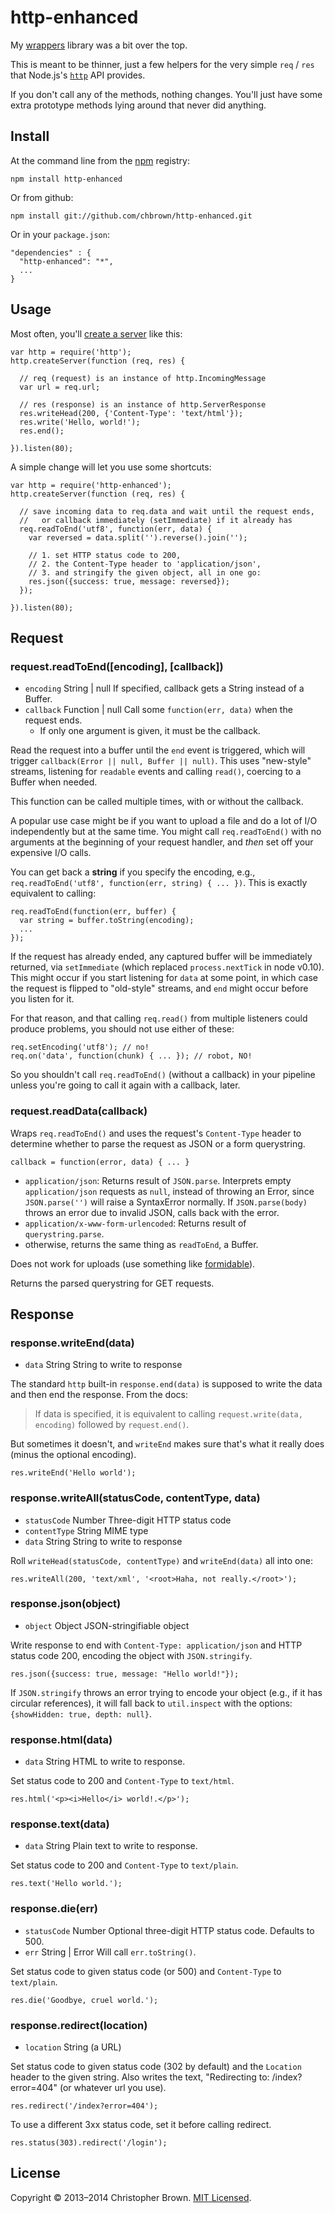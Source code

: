 # http-enhanced

My [wrappers](https://github.com/chbrown/wrappers) library was a bit over the top.

This is meant to be thinner, just a few helpers for the very simple `req` /
`res` that Node.js's [`http`](http://nodejs.org/api/http.html) API provides.

If you don't call any of the methods, nothing changes. You'll just have
some extra prototype methods lying around that never did anything.


## Install

At the command line from the [npm](https://npmjs.org/) registry:

    npm install http-enhanced

Or from github:

    npm install git://github.com/chbrown/http-enhanced.git

Or in your `package.json`:

    "dependencies" : {
      "http-enhanced": "*",
      ...
    }


## Usage

Most often, you'll [create a server](http://nodejs.org/api/http.html#http_event_request)
like this:

    var http = require('http');
    http.createServer(function (req, res) {

      // req (request) is an instance of http.IncomingMessage
      var url = req.url;

      // res (response) is an instance of http.ServerResponse
      res.writeHead(200, {'Content-Type': 'text/html'});
      res.write('Hello, world!');
      res.end();

    }).listen(80);

A simple change will let you use some shortcuts:

    var http = require('http-enhanced');
    http.createServer(function (req, res) {

      // save incoming data to req.data and wait until the request ends,
      //   or callback immediately (setImmediate) if it already has
      req.readToEnd('utf8', function(err, data) {
        var reversed = data.split('').reverse().join('');

        // 1. set HTTP status code to 200,
        // 2. the Content-Type header to 'application/json',
        // 3. and stringify the given object, all in one go:
        res.json({success: true, message: reversed});
      });

    }).listen(80);


## Request

### request.readToEnd([encoding], [callback])

* `encoding` String | null If specified, callback gets a String instead of a Buffer.
* `callback` Function | null Call some `function(err, data)` when the request ends.
    * If only one argument is given, it must be the callback.

Read the request into a buffer until the `end` event is triggered, which will
trigger `callback(Error || null, Buffer || null)`. This uses "new-style"
streams, listening for `readable` events and calling `read()`, coercing to a
Buffer when needed.

This function can be called multiple times, with or without the callback.

A popular use case might be if you want to upload a file and do a lot of I/O
independently but at the same time. You might call `req.readToEnd()` with no
arguments at the beginning of your request handler, and _then_ set off your
expensive I/O calls.

You can get back a **string** if you specify the encoding, e.g.,
`req.readToEnd('utf8', function(err, string) { ... })`. This is exactly
equivalent to calling:

    req.readToEnd(function(err, buffer) {
      var string = buffer.toString(encoding);
      ...
    });

If the request has already ended, any captured buffer will be immediately
returned, via `setImmediate` (which replaced `process.nextTick` in node v0.10).
This might occur if you start listening for `data` at some point, in which
case the request is flipped to "old-style" streams, and `end` might occur
before you listen for it.

For that reason, and that calling `req.read()` from multiple listeners could
produce problems, you should not use either of these:

    req.setEncoding('utf8'); // no!
    req.on('data', function(chunk) { ... }); // robot, NO!

So you shouldn't call `req.readToEnd()` (without a callback) in your pipeline
unless you're going to call it again with a callback, later.

### request.readData(callback)

Wraps `req.readToEnd()` and uses the request's `Content-Type` header to determine whether to parse the request as JSON or a form querystring.

    callback = function(error, data) { ... }

- `application/json`: Returns result of `JSON.parse`. Interprets empty `application/json` requests as `null`, instead of throwing an Error, since `JSON.parse('')` will raise a SyntaxError normally. If `JSON.parse(body)` throws an error due to invalid JSON, calls back with the error.
- `application/x-www-form-urlencoded`: Returns result of `querystring.parse`.
- otherwise, returns the same thing as `readToEnd`, a Buffer.

Does not work for uploads (use something like [formidable](https://github.com/felixge/node-formidable)).

Returns the parsed querystring for GET requests.


## Response

### response.writeEnd(data)

* `data` String String to write to response

The standard `http` built-in `response.end(data)` is supposed to write the
data and then end the response. From the docs:

> If data is specified, it is equivalent to calling
> `request.write(data, encoding)` followed by `request.end()`.

But sometimes it doesn't, and `writeEnd` makes sure that's what it really does
(minus the optional encoding).

    res.writeEnd('Hello world');

### response.writeAll(statusCode, contentType, data)

* `statusCode` Number Three-digit HTTP status code
* `contentType` String MIME type
* `data` String String to write to response

Roll `writeHead(statusCode, contentType)` and `writeEnd(data)` all into one:

    res.writeAll(200, 'text/xml', '<root>Haha, not really.</root>');

### response.json(object)

* `object` Object JSON-stringifiable object

Write response to end with `Content-Type: application/json` and HTTP status
code 200, encoding the object with `JSON.stringify`.

    res.json({success: true, message: "Hello world!"});

If `JSON.stringify` throws an error trying to encode your object (e.g., if it
has circular references), it will fall back to `util.inspect` with the options:
`{showHidden: true, depth: null}`.

### response.html(data)

* `data` String HTML to write to response.

Set status code to 200 and `Content-Type` to `text/html`.

    res.html('<p><i>Hello</i> world!.</p>');

### response.text(data)

* `data` String Plain text to write to response.

Set status code to 200 and `Content-Type` to `text/plain`.

    res.text('Hello world.');

### response.die(err)

* `statusCode` Number Optional three-digit HTTP status code. Defaults to 500.
* `err` String | Error Will call `err.toString()`.

Set status code to given status code (or 500) and `Content-Type` to
`text/plain`.

    res.die('Goodbye, cruel world.');

### response.redirect(location)

* `location` String (a URL)

Set status code to given status code (302 by default) and the `Location`
header to the given string. Also writes the text,
"Redirecting to: /index?error=404" (or whatever url you use).

    res.redirect('/index?error=404');

To use a different 3xx status code, set it before calling redirect.

    res.status(303).redirect('/login');

## License

Copyright © 2013–2014 Christopher Brown. [MIT Licensed](LICENSE).
